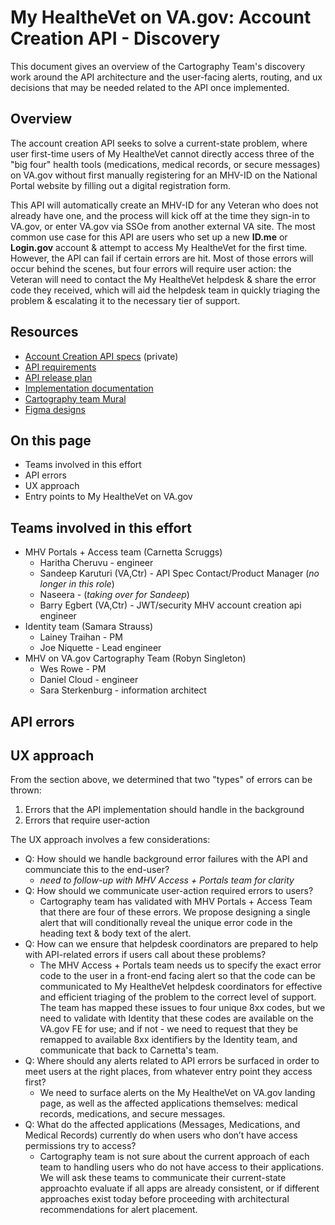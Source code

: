 # My HealtheVet on VA.gov: Account Creation API  - Discovery

This document gives an overview of the Cartography Team's discovery work around the API architecture and the user-facing alerts, routing, and ux decisions that may be needed related to the API once implemented. 

## Overview
The account creation API seeks to solve a current-state problem, where user first-time users of My HealtheVet cannot directly access three of the "big four" health tools (medications, medical records, or secure messages) on VA.gov without first manually registering for an MHV-ID on the National Portal website by filling out a digital registration form. 

This API will automatically create an MHV-ID for any Veteran who does not already have one, and the process will kick off at the time they sign-in to VA.gov, or enter VA.gov via SSOe from another external VA site. The most common use case for this API are users who set up a new **ID.me** or **Login.gov** account & attempt to access My HealtheVet for the first time. However, the API can fail if certain errors are hit. Most of those errors will occur behind the scenes, but four errors will require user action: the Veteran will need to contact the My HealtheVet helpdesk & share the error code they received, which will aid the helpdesk team in quickly triaging the problem & escalating it to the necessary tier of support. 

## Resources
* [Account Creation API specs](https://github.com/department-of-veterans-affairs/va.gov-team-sensitive/tree/master/teams/vsp/teams/Identity/Product%20Documentation/MHV%20account%20creation%20api%20on%20vagov) (private)
* [API requirements](https://github.com/department-of-veterans-affairs/va.gov-team/blob/master/products/identity/MHV%20account%20creation%20API/requirements.md)
* [API release plan](https://github.com/department-of-veterans-affairs/va.gov-team/blob/master/products/identity/MHV%20account%20creation%20API/release%20plan.md)
* [Implementation documentation](https://github.com/department-of-veterans-affairs/va.gov-team/blob/master/products/identity/MHV%20account%20creation%20API/vets-api%20Documentation/mhv_user_account_api.md)
* [Cartography team Mural](https://app.mural.co/t/departmentofveteransaffairs9999/m/departmentofveteransaffairs9999/1719581177532/3cbc80571562a1f162a0887c4a60e06c3014f99a)
* [Figma designs](https://www.figma.com/design/CAChU51fWYMZsgDR5RXeSc/MHV-Landing-Page?node-id=4065-9052&node-type=canvas&t=xMOSprUxBalLT5G4-0)

## On this page
* Teams involved in this effort
* API errors
* UX approach
* Entry points to My HealtheVet on VA.gov

## Teams involved in this effort
* MHV Portals + Access team (Carnetta Scruggs)
  * Haritha Cheruvu - engineer
  * Sandeep Karuturi (VA,Ctr) - API Spec Contact/Product Manager (_no longer in this role_)
  * Naseera - (_taking over for Sandeep_)
  * Barry Egbert (VA,Ctr) - JWT/security MHV account creation api engineer
* Identity team (Samara Strauss)
  * Lainey Traihan - PM
  * Joe Niquette - Lead engineer
* MHV on VA.gov Cartography Team (Robyn Singleton)
  * Wes Rowe - PM
  * Daniel Cloud - engineer
  * Sara Sterkenburg - information architect

 ## API errors

 ## UX approach
From the section above, we determined that two "types" of errors can be thrown: 
1. Errors that the API implementation should handle in the background
2. Errors that require user-action

The UX approach involves a few considerations: 
* Q: How should we handle background error failures with the API and communciate this to the end-user?
  * _need to follow-up with MHV Access + Portals team for clarity_
* Q: How should we communicate user-action required errors to users?
  * Cartography team has validated with MHV Portals + Access Team that there are four of these errors. We propose designing a single alert that will conditionally reveal the unique error code in the heading text & body text of the alert.
* Q: How can we ensure that helpdesk coordinators are prepared to help with API-related errors if users call about these problems?
  * The MHV Access + Portals team needs us to specify the exact error code to the user in a front-end facing alert so that the code can be communicated to My HealtheVet helpdesk coordinators for effective and efficient triaging of the problem to the correct level of support. The team has mapped these issues to four unique 8xx codes, but we need to validate with Identity that these codes are available on the VA.gov FE for use; and if not - we need to request that they be remapped to available 8xx identifiers by the Identity team, and communicate that back to Carnetta's team. 
* Q: Where should any alerts related to API errors be surfaced in order to meet users at the right places, from whatever entry point they access first?
  * We need to surface alerts on the My HealtheVet on VA.gov landing page, as well as the affected applications themselves: medical records, medications, and secure messages.
* Q: What do the affected applications (Messages, Medications, and Medical Records) currently do when users who don’t have access permissions try to access?
  * Cartography team is not sure about the current approach of each team to handling users who do not have access to their applications. We will ask these teams to communicate their current-state approachto evaluate if all apps are already consistent, or if different approaches exist today before proceeding with architectural recommendations for alert placement. 
